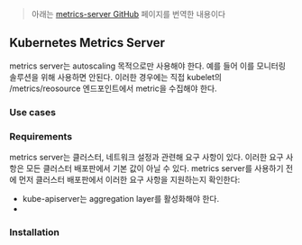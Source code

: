 > 아래는 [metrics-server GitHub](https://github.com/kubernetes-sigs/metrics-server#requirements) 페이지를 번역한 내용이다

## Kubernetes Metrics Server
metrics server는 autoscaling 목적으로만 사용해야 한다. 예를 들어 이를 모니터링 솔루션을 위해 사용하면 안된다. 이러한 경우에는 직접 kubelet의 /metrics/reosource 엔드포인트에서 metric을 수집해야 한다.

### Use cases

### Requirements
metrics server는 클러스터, 네트워크 설정과 관련해 요구 사항이 있다. 이러한 요구 사항은 모든 클러스터 배포판에서 기본 값이 아닐 수 있다. metrics server를 사용하기 전에 먼저 클러스터 배포판에서 이러한 요구 사항을 지원하는지 확인한다:

- kube-apiserver는 aggregation layer를 활성화해야 한다.
- 
### Installation